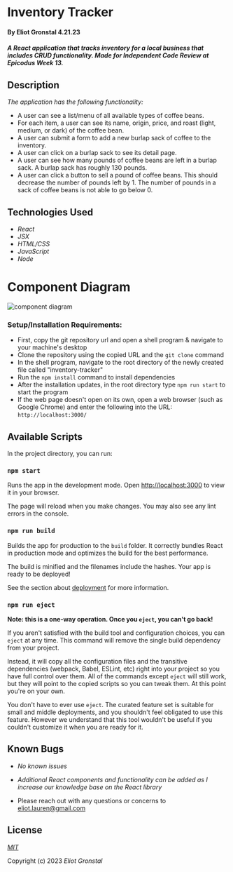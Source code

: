 # Inventory Tracker

#### By Eliot Gronstal 4.21.23

#### _A React application that tracks inventory for a local business that includes CRUD functionality. Made for Independent Code Review at Epicodus Week 13._

## Description
_The application has the following functionality:_

* A user can see a list/menu of all available types of coffee beans.
* For each item, a user can see its name, origin, price, and roast (light, medium, or dark) of the coffee bean.
* A user can submit a form to add a new burlap sack of coffee to the inventory.
* A user can click on a burlap sack to see its detail page.
* A user can see how many pounds of coffee beans are left in a burlap sack. A burlap sack has roughly 130 pounds.
* A user can click a button to sell a pound of coffee beans. This should decrease the number of pounds left by 1. The number of pounds in a sack of coffee beans is not able to go below 0.

## Technologies Used

* _React_
* _JSX_
* _HTML/CSS_
* _JavaScript_
* _Node_

# Component Diagram

![component diagram](diagram.jpg)

### Setup/Installation Requirements:

* First, copy the git repository url and open a shell program & navigate to your machine's desktop
* Clone the repository using the copied URL and the `git clone` command
* In the shell program, navigate to the root directory of the newly created file called "inventory-tracker"
* Run the `npm install` command to install dependencies
* After the installation updates, in the root directory type `npm run start` to start the program
* If the web page doesn't open on its own, open a web browser (such as Google Chrome) and enter the following into the URL: `http://localhost:3000/`

## Available Scripts

In the project directory, you can run:

### `npm start`

Runs the app in the development mode.
Open [http://localhost:3000](http://localhost:3000) to view it in your browser.

The page will reload when you make changes.
You may also see any lint errors in the console.

### `npm run build`

Builds the app for production to the `build` folder.
It correctly bundles React in production mode and optimizes the build for the best performance.

The build is minified and the filenames include the hashes.
Your app is ready to be deployed!

See the section about [deployment](https://facebook.github.io/create-react-app/docs/deployment) for more information.

### `npm run eject`

**Note: this is a one-way operation. Once you `eject`, you can't go back!**

If you aren't satisfied with the build tool and configuration choices, you can `eject` at any time. This command will remove the single build dependency from your project.

Instead, it will copy all the configuration files and the transitive dependencies (webpack, Babel, ESLint, etc) right into your project so you have full control over them. All of the commands except `eject` will still work, but they will point to the copied scripts so you can tweak them. At this point you're on your own.

You don't have to ever use `eject`. The curated feature set is suitable for small and middle deployments, and you shouldn't feel obligated to use this feature. However we understand that this tool wouldn't be useful if you couldn't customize it when you are ready for it.

## Known Bugs

* _No known issues_

* _Additional React components and functionality can be added as I increase our knowledge base on the React library_

* Please reach out with any questions or concerns to [eliot.lauren@gmail.com](eliot.lauren@gmail.com)

## License

_[MIT](https://opensource.org/license/mit/)_

Copyright (c) 2023 _Eliot Gronstal_
